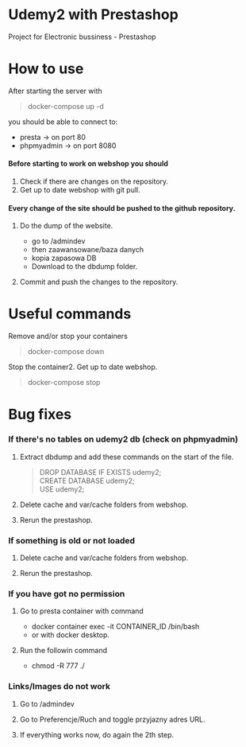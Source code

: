 # Udemy2 with Prestashop

Project for Electronic bussiness - Prestashop

# How to use

After starting the server with

> docker-compose up -d

you should be able to connect to:

-   presta -> on port 80
-   phpmyadmin -> on port 8080

#### Before starting to work on webshop you should

1. Check if there are changes on the repository.
2. Get up to date webshop with git pull.

#### Every change of the site should be pushed to the github repository.

1. Do the dump of the website.

    - go to /admindev
    - then zaawansowane/baza danych
    - kopia zapasowa DB
    - Download to the dbdump folder.

2. Commit and push the changes to the repository.

# Useful commands

Remove and/or stop your containers

> docker-compose down

Stop the container2. Get up to date webshop.

> docker-compose stop

# Bug fixes

### If there's no tables on udemy2 db (check on phpmyadmin)

1. Extract dbdump and add these commands on the start of the file.

    > DROP DATABASE IF EXISTS udemy2; <br />
    > CREATE DATABASE udemy2; <br />
    > USE udemy2; <br />

2. Delete cache and var/cache folders from webshop.

3. Rerun the prestashop.

### If something is old or not loaded

1. Delete cache and var/cache folders from webshop.

2. Rerun the prestashop.

### If you have got no permission

1. Go to presta container with command

    - docker container exec -it CONTAINER_ID /bin/bash
    - or with docker desktop.

2. Run the followin command
    - chmod -R 777 ./

### Links/Images do not work

1. Go to /admindev

2. Go to Preferencje/Ruch and toggle przyjazny adres URL.

3. If everything works now, do again the 2th step.
